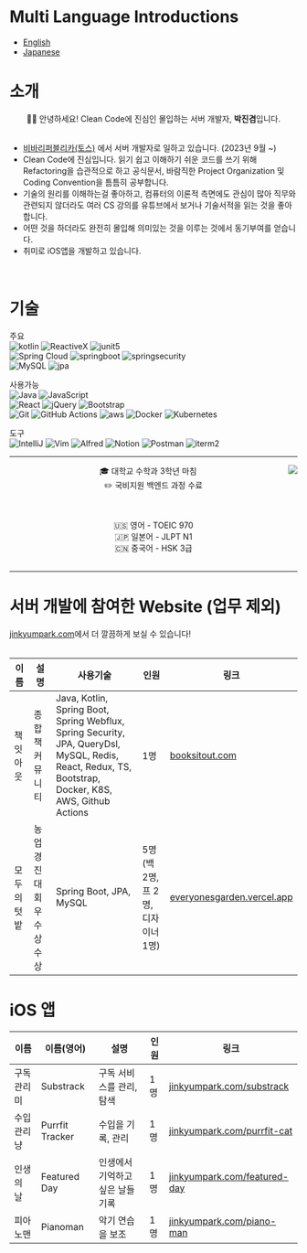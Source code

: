 # Multi Language Introductions
- [English](https://github.com/jinkyumpark/jinkyumpark/blob/main/README-en.md)
- [Japanese](https://github.com/jinkyumpark/jinkyumpark/blob/main/README-jp.md)

# 소개
<p align="center">  
  🙋‍♂️ 안녕하세요! Clean Code에 진심인 몰입하는 서버 개발자, <b>박진겸</b>입니다.
  <br/><br/>

  - [비바리퍼블리카(토스)](https://toss.im/) 에서 서버 개발자로 일하고 있습니다. (2023년 9월 ~)
  - Clean Code에 진심입니다. 읽기 쉽고 이해하기 쉬운 코드를 쓰기 위해 Refactoring을 습관적으로 하고 공식문서, 바람직한 Project Organization 및 Coding Convention을 틈틈히 공부합니다.
  - 기술의 원리를 이해하는걸 좋아하고, 컴퓨터의 이론적 측면에도 관심이 많아 직무와 관련되지 않더라도 여러 CS 강의를 유튜브에서 보거나 기술서적을 읽는 것을 좋아합니다.
  - 어떤 것을 하더라도 완전히 몰입해 의미있는 것을 이루는 것에서 동기부여를 얻습니다.
  - 취미로 iOS앱을 개발하고 있습니다.  
</p>

<br/>

# 기술
주요<br/>
![kotlin](https://img.shields.io/badge/Kotlin-0095D5?&style=for-the-badge&logo=kotlin&logoColor=white)
![ReactiveX](https://img.shields.io/badge/ReactiveX(Webflux)-B7178C?style=for-the-badge&logo=ReactiveX&logoColor=white)
![junit5](https://img.shields.io/badge/JUnit5-25A162?style=for-the-badge&logo=JUnit5&logoColor=white)
<br/>
![Spring Cloud](https://img.shields.io/badge/SpringCloud-%236DB33F.svg?style=for-the-badge&logo=spring&logoColor=white)
![springboot](https://img.shields.io/badge/Springboot-6DB33F?style=for-the-badge&logo=SpringBoot&logoColor=white)
![springsecurity](https://img.shields.io/badge/Spring_Security-6DB33F?style=for-the-badge&logo=Spring-Security&logoColor=white)
<br/>
![MySQL](https://img.shields.io/badge/MySQL-4479A1?style=for-the-badge&logo=MySQL&logoColor=white)
![jpa](https://img.shields.io/badge/JPA-%236DB33F.svg?style=for-the-badge&logo=spring&logoColor=white)
<br/>

사용가능<br/>
![Java](https://img.shields.io/badge/Java-ED8B00?style=for-the-badge&logo=java&logoColor=white)
![JavaScript](https://img.shields.io/badge/javascript-F7DF1E?style=for-the-badge&logo=javascript&logoColor=white)
<br/>
![React](https://img.shields.io/badge/React-007396?style=for-the-badge&logo=React&logoColor=white)
![jQuery](https://img.shields.io/badge/jQuery-0769AD?style=for-the-badge&logo=jQuery)
![Bootstrap](https://img.shields.io/badge/bootstrap-7952B3?style=for-the-badge&logo=bootstrap&logoColor=white)
<br/>
![Git](https://img.shields.io/badge/Git-F05032?style=for-the-badge&logo=Git&logoColor=white)
![GitHub Actions](https://img.shields.io/badge/github%20actions-%232671E5.svg?style=for-the-badge&logo=githubactions&logoColor=white)
![aws](https://img.shields.io/badge/Amazon_AWS-FF9900?style=for-the-badge&logo=amazonaws&logoColor=white)
![Docker](https://img.shields.io/badge/Docker-2496ED?style=for-the-badge&logo=Docker&logoColor=white)
![Kubernetes](https://img.shields.io/badge/kubernetes-%23326ce5.svg?style=for-the-badge&logo=kubernetes&logoColor=white)
<br/>

도구 <br/>
![IntelliJ](https://img.shields.io/badge/IntelliJ-000000.svg?style=for-the-badge&logo=intellij-idea&logoColor=white)
![Vim](https://img.shields.io/badge/Vim-019733?style=for-the-badge&logo=Vim&logoColor=white)
![Alfred](https://img.shields.io/badge/alfred-%235C1F87.svg?style=for-the-badge&logo=alfred)
![Notion](https://img.shields.io/badge/Notion-%23000000.svg?style=for-the-badge&logo=notion&logoColor=white)
![Postman](https://img.shields.io/badge/Postman-FF6C37?style=for-the-badge&logo=postman&logoColor=white)
![iterm2](https://img.shields.io/badge/iterm2-%23000000?style=for-the-badge&logo=iterm2&logoColor=white)

<hr/>

<div align="center">
<img align="right" src="https://github-readme-stats-sigma-five.vercel.app/api/top-langs/?username=jinkyumpark&langs_count=8&layout=compact&theme=dracula"/>

🎓 대학교 수학과 3학년 마침
  <br/>
✏️ 국비지원 백엔드 과정 수료 <br/>
  
  <br/>
  
🇺🇸 영어 - TOEIC 970
  <br/>
🇯🇵 일본어 - JLPT N1
  <br/>
🇨🇳 중국어 - HSK 3급
  <br/><br/>
</div>

<hr/>

# 서버 개발에 참여한 Website (업무 제외)
[jinkyumpark.com](https://jinkyumpark.com)에서 더 깔끔하게 보실 수 있습니다!
<br/>
<br/>

| 이름 | 설명 | 사용기술 | 인원 | 링크 |
| - | - | - | - | - |
| 책잇아웃 | 종합 책 커뮤니티 |Java, Kotlin, Spring Boot, Spring Webflux, Spring Security, JPA, QueryDsl, MySQL, Redis, React, Redux, TS, Bootstrap, Docker, K8S, AWS, Github Actions | 1명 | [booksitout.com](https://booksitout.com) |
| 모두의 텃밭 | 농업경진대회 우수상 수상 | Spring Boot, JPA, MySQL | 5명 (백 2명, 프 2명, 디자이너 1명) | [everyonesgarden.vercel.app](https://everyonesgarden.vercel.app) |

# iOS 앱
| 이름 | 이름(영어) | 설명 | 인원 | 링크 |
| - | - | - | - | - |
| 구독 관리미 | Substrack | 구독 서비스를 관리, 탐색 | 1명 | [jinkyumpark.com/substrack](https://jinkyumpark.com/product/substrack) |
| 수입 관리냥 | Purrfit Tracker | 수입을 기록, 관리 | 1명 | [jinkyumpark.com/purrfit-cat](https://jinkyumpark.com/portfolio/purrfit-tracker) |
| 인생의 날 | Featured Day | 인생에서 기억하고 싶은 날들 기록 | 1명 | [jinkyumpark.com/featured-day](https://jinkyumpark.com/portfolio/featured-day) |
| 피아노맨 | Pianoman | 악기 연습을 보조 | 1명 | [jinkyumpark.com/piano-man](https://jinkyumpark.com/portfolio/piano-man) |

